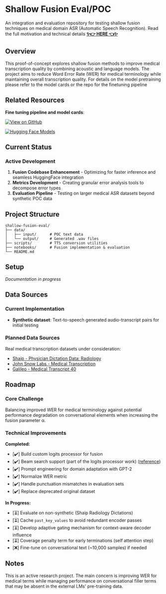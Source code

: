 # Shallow Fusion Eval/POC

An integration and evaluation repository for testing shallow fusion techniques on medical domain ASR (Automatic Speech Recognition). Read the full motivation and technical details [**✨👉 HERE 👈✨**](https://donkeyanaphora.github.io/articles/article1/index.html)

## Overview

This proof-of-concept explores shallow fusion methods to improve medical transcription quality by combining acoustic and language models. The project aims to reduce Word Error Rate (WER) for medical terminology while maintaining overall transcription quality. For details on the model pretraining please refer to the model cards or the repo for the finetuning pipeline

## Related Resources
**Fine tuning pipeline and model cards**:

[![View on GitHub](https://img.shields.io/badge/View%20on-GitHub-181717?logo=github)](https://github.com/donkeyanaphora/SHALLOW_FUSION)

[![Hugging Face Models](https://img.shields.io/badge/HuggingFace-Models-orange?logo=huggingface)](https://huggingface.co/cwestnedge/models) 


## Current Status

### Active Development
1. **Fusion Codebase Enhancement** - Optimizing for faster inference and seamless HuggingFace integration
2. **Metrics Development** - Creating granular error analysis tools to decompose error types
3. **Evaluation Pipeline** - Testing on larger medical ASR datasets beyond synthetic POC data

## Project Structure

```
shallow-fusion-eval/
├── data/
│   ├── input/      # POC text data
│   └── output/     # Generated .wav files
├── scripts/        # TTS conversion utilities
├── notebooks/      # Fusion implementation & evaluation
└── README.md
```

## Setup

*Documentation in progress*

## Data Sources

### Current Implementation
- **Synthetic dataset**: Text-to-speech generated audio-transcript pairs for initial testing

### Planned Data Sources
Real medical transcription datasets under consideration:

- [Shaip - Physician Dictation Data: Radiology](https://marketplace.databricks.com/details/8eb39dd5-ffc4-4e8d-8f89-25d91bf1774b/Shaip_Physician-Dictation-Data-Radiology)
- [John Snow Labs - Medical Transcription](https://marketplace.databricks.com/details/cd0b8356-8ae8-4178-a55b-7f69f040c0b8/John-Snow-Labs_Medical-Transcription)
- [Galileo - Medical Transcript 40](https://huggingface.co/datasets/galileo-ai/medical_transcription_40/viewer/default/train?row=0&views%5B%5D=train)

## Roadmap

### Core Challenge
Balancing improved WER for medical terminology against potential performance degradation on conversational elements when increasing the fusion parameter α.

### Technical Improvements

**Completed:**
- [✔️] Build custom logits processor for fusion
- [✔️] Beam search support (part of the logits processor work) ([reference](https://huggingface.co/blog/mlabonne/decoding-strategies))
- [✔️] Prompt engineering for domain adaptation with GPT-2
- [✔️] Normalize WER metric
- [✔️] Handle punctuation mismatches in evaluation sets
- [✔️] Replace deprecated original dataset

**In Progress:**
- [⏳] Evaluate on non-synthetic (Shaip Radiology Dictations)
- [⏳] Cache `past_key_values` to avoid redundant encoder passes
- [⏳] Develop adaptive gating mechanism for context-aware decoder influence
- [⏳] Coverage penalty term for early terminations (self attention step)
- [❌] Fine-tune on conversational text (~10,000 samples) if needed

## Notes
This is an active research project. The main concern is improving WER for medical terms while managing performance on conversational filler terms that may be absent in the external LMs' pre-training data.